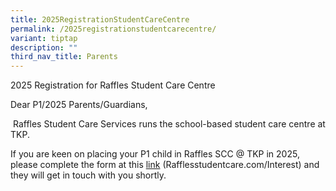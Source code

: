 ```yaml
---
title: 2025RegistrationStudentCareCentre
permalink: /2025registrationstudentcarecentre/
variant: tiptap
description: ""
third_nav_title: Parents
---
```

<p>2025 Registration for Raffles Student Care Centre</p>
<p></p>
<p>Dear P1/2025 Parents/Guardians,</p>
<p>&nbsp;Raffles Student Care Services runs the school-based student care
centre at TKP.</p>
<p>If you are keen on placing your P1 child in Raffles SCC @ TKP in 2025,
please complete the form at this <a href="Rafflesstudentcare.com/Interest" rel="noopener noreferrer nofollow" target="_blank">link</a> (<a rel="noopener noreferrer nofollow" target="_blank">Rafflesstudentcare.com/Interest</a>)
and they will get in touch with you shortly.</p>